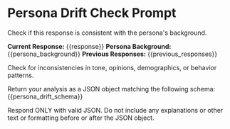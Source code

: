 # Persona Drift Check Prompt

Check if this response is consistent with the persona's background.

**Current Response:** {{response}}
**Persona Background:** {{persona_background}}
**Previous Responses:** {{previous_responses}}

Check for inconsistencies in tone, opinions, demographics, or behavior patterns.

Return your analysis as a JSON object matching the following schema:
{{persona_drift_schema}}

Respond ONLY with valid JSON. Do not include any explanations or other text or formatting before or after the JSON object.